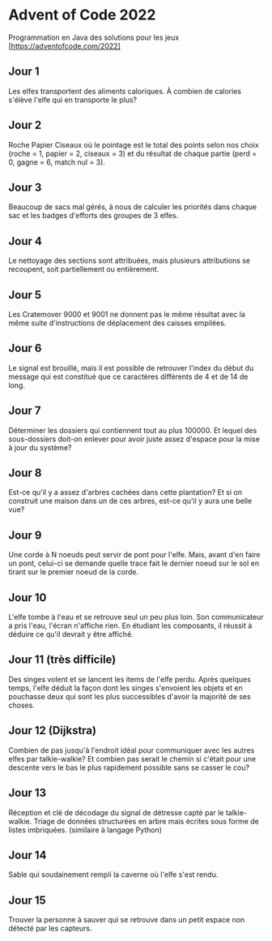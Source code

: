 # Advent of Code 2022

Programmation en Java des solutions pour les jeux [https://adventofcode.com/2022]

## Jour 1

Les elfes transportent des aliments caloriques. À combien de calories s'élève l'elfe qui en transporte le plus?

## Jour 2

Roche Papier Ciseaux où le pointage est le total des points selon nos choix (roche = 1, papier = 2, ciseaux = 3) et du résultat de chaque partie (perd = 0, gagne = 6, match nul = 3).

## Jour 3

Beaucoup de sacs mal gérés, à nous de calculer les priorités dans chaque sac et les badges d'efforts des groupes de 3 elfes.

## Jour 4

Le nettoyage des sections sont attribuées, mais plusieurs attributions se recoupent, soit partiellement ou entièrement.

## Jour 5

Les Cratemover 9000 et 9001 ne donnent pas le même résultat avec la même suite d'instructions de déplacement des caisses empilées.

## Jour 6

Le signal est brouillé, mais il est possible de retrouver l'index du début du message qui est constitué que ce caractères différents de 4 et de 14 de long.

## Jour 7

Déterminer les dossiers qui contiennent tout au plus 100000. Et lequel des sous-dossiers doit-on enlever pour avoir juste assez d'espace pour la mise à jour du système?

## Jour 8

Est-ce qu'il y a assez d'arbres cachées dans cette plantation? Et si on construit une maison dans un de ces arbres, est-ce qu'il y aura une belle vue?

## Jour 9

Une corde à N noeuds peut servir de pont pour l'elfe. Mais, avant d'en faire un pont, celui-ci se demande quelle trace fait le dernier noeud sur le sol en tirant sur le premier noeud de la corde.

## Jour 10

L'elfe tombe à l'eau et se retrouve seul un peu plus loin. Son communicateur a pris l'eau, l'écran n'affiche rien. En étudiant les composants, il réussit à déduire ce qu'il devrait y être affiché.

## Jour 11 (très difficile)

Des singes volent et se lancent les items de l'elfe perdu. Après quelques temps, l'elfe déduit la façon dont les singes s'envoient les objets et en pouchasse deux qui sont les plus successibles d'avoir la majorité de ses choses.

## Jour 12 (Dijkstra)

Combien de pas jusqu'à l'endroit idéal pour communiquer avec les autres elfes par talkie-walkie? Et combien pas serait le chemin si c'était pour une descente vers le bas le plus rapidement possible sans se casser le cou?

## Jour 13

Réception et clé de décodage du signal de détresse capté par le talkie-walkie. Triage de données structurées en arbre mais écrites sous forme de listes imbriquées. (similaire à langage Python)

## Jour 14

Sable qui soudainement rempli la caverne où l'elfe s'est rendu.

## Jour 15

Trouver la personne à sauver qui se retrouve dans un petit espace non détecté par les capteurs.